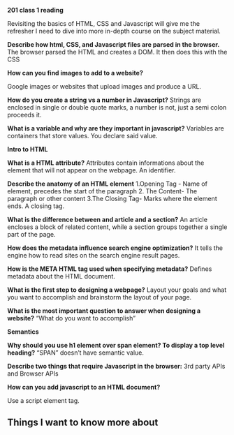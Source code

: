 **201 class 1 reading**

Revisiting the basics of HTML, CSS and Javascript will give me the refresher I need to dive into more in-depth course on the subject material.

**Describe how html, CSS, and Javascript files are parsed in the browser.**
The browser parsed the HTML and creates a DOM. It then does this with the CSS

**How can you find images to add to a website?**

Google images or websites that upload images and produce a URL.

**How do you create a string vs a number in Javascript?**
Strings are enclosed in single or double quote marks, a number is not, just a semi colon proceeds it.

**What is a variable and why are they important in javascript?**
Variables are containers that store values. You declare said value.

**Intro to HTML**

**What is a HTML attribute?**
Attributes contain informations about the element that will not appear on the webpage. An identifier.

**Describe the anatomy of an HTML element**
1.Opening Tag - Name of element, precedes the start of the paragraph
2. The Content- The paragraph or other content
3.The Closing Tag- Marks where the element ends. A closing tag.

**What is the difference between and article and a section?**
An article encloses a block of related content, while a section groups together a single part of the page.

**How does the metadata influence search engine optimization?**
 It tells the engine how to read sites on the search engine result pages.

**How is the META HTML tag used when specifying metadata?**
Defines metadata about the HTML document.

**What is the first step to designing a webpage?**
Layout your goals and what you want to accomplish and brainstorm the layout of your page.

**What is the most important question to answer when designing a website?**
“What do you want to accomplish”

**Semantics**

**Why should you use h1 element over span element? To display a top level heading?**
“SPAN” doesn’t have semantic value.

**Describe two things that require Javascript in the browser:**
3rd party APIs and Browser APIs

**How can you add javascript to an HTML document?**

Use a script element tag.

## Things I want to know more about
